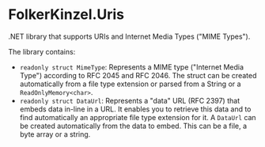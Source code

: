 # FolkerKinzel.Uris
.NET library that supports URIs and Internet Media Types ("MIME Types"). 

The library contains:
* `readonly struct MimeType`: Represents a MIME type ("Internet Media Type") according 
to RFC 2045 and RFC 2046. The struct can be created automatically from a file type extension or parsed from a String or a `ReadOnlyMemory<char>`.
* `readonly struct DataUrl`: Represents a "data" URL (RFC 2397) that embeds data in-line in a URL. It enables you to retrieve this data and to find automatically an appropriate file type extension for it. A `DataUrl` can be created automatically from the data to embed. This can be a file, a byte array or a string. 


